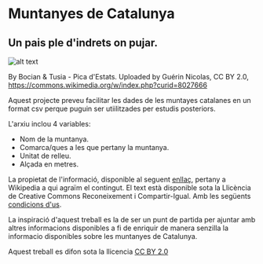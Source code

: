 # Muntanyes de Catalunya
## Un pais ple d'indrets on pujar.


![alt text](http://www.lleida.com/sites/default/files/styles/large/public/pics/pica_estats_0.jpg?itok=c0M--n6L)

By Bocian & Tusia - Pica d'Estats. Uploaded by Guérin Nicolas, CC BY 2.0, https://commons.wikimedia.org/w/index.php?curid=8027666

Aquest projecte preveu facilitar les dades de les muntayes catalanes en un format csv perque puguin ser utiilitzades per estudis posteriors.

L'arxiu inclou 4 variables:
  - Nom de la muntanya.
  - Comarca/ques a les que pertany la muntanya.
  - Unitat de relleu.
  - Alçada en metres.

La propietat de l'informació, disponible al seguent [enllaç](https://ca.wikipedia.org/wiki/Llista_de_muntanyes_de_Catalunya), pertany a Wikipedia a qui agraïm el contingut. El text està disponible sota la Llicència de Creative Commons Reconeixement i Compartir-Igual. Amb les següents [condicions d'us](https://wikimediafoundation.org/wiki/Terms_of_Use/ca).

La inspiració d'aquest treball es la de ser un punt de partida per ajuntar amb altres informacions disponibles a fi de enriquir de manera senzilla la informacio disponibles sobre les muntanyes de Catalunya.

Aquest treball es difon sota la llicencia [CC BY 2.0](https://ca.wikipedia.org/wiki/Viquip%C3%A8dia:Text_de_la_llic%C3%A8ncia_de_Creative_Commons_Reconeixement-Compartir_Igual_3.0_No_adaptada)


